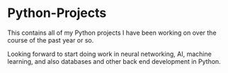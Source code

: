 # Python-Projects
This contains all of my Python projects I have been working on
over the course of the past year or so.

Looking forward to start doing work in neural networking, AI, machine learning, and also databases
and other back end development in Python.
